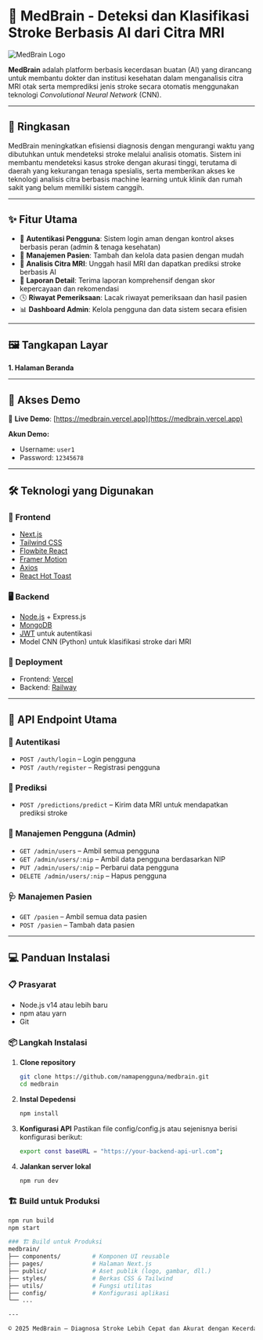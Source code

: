 # 🧠 MedBrain - Deteksi dan Klasifikasi Stroke Berbasis AI dari Citra MRI

![MedBrain Logo](./public/Logo_1.png)

**MedBrain** adalah platform berbasis kecerdasan buatan (AI) yang dirancang untuk membantu dokter dan institusi kesehatan dalam menganalisis citra MRI otak serta memprediksi jenis stroke secara otomatis menggunakan teknologi *Convolutional Neural Network* (CNN).

---

## 🧾 Ringkasan

MedBrain meningkatkan efisiensi diagnosis dengan mengurangi waktu yang dibutuhkan untuk mendeteksi stroke melalui analisis otomatis. Sistem ini membantu mendeteksi kasus stroke dengan akurasi tinggi, terutama di daerah yang kekurangan tenaga spesialis, serta memberikan akses ke teknologi analisis citra berbasis machine learning untuk klinik dan rumah sakit yang belum memiliki sistem canggih.

---

## ✨ Fitur Utama

- 🔐 **Autentikasi Pengguna**: Sistem login aman dengan kontrol akses berbasis peran (admin & tenaga kesehatan)
- 👤 **Manajemen Pasien**: Tambah dan kelola data pasien dengan mudah
- 🧠 **Analisis Citra MRI**: Unggah hasil MRI dan dapatkan prediksi stroke berbasis AI
- 📄 **Laporan Detail**: Terima laporan komprehensif dengan skor kepercayaan dan rekomendasi
- 🕓 **Riwayat Pemeriksaan**: Lacak riwayat pemeriksaan dan hasil pasien
- 📊 **Dashboard Admin**: Kelola pengguna dan data sistem secara efisien

---

## 🖼️ Tangkapan Layar

**1. Halaman Beranda**

---

## 🚀 Akses Demo

🔗 **Live Demo**: [https://medbrain.vercel.app](https://medbrain.vercel.app)

**Akun Demo:**

- Username: `user1`
- Password: `12345678`

---

## 🛠️ Teknologi yang Digunakan

### 🔧 Frontend

- [Next.js](https://nextjs.org/)
- [Tailwind CSS](https://tailwindcss.com/)
- [Flowbite React](https://flowbite-react.com/)
- [Framer Motion](https://www.framer.com/motion/)
- [Axios](https://axios-http.com/)
- [React Hot Toast](https://react-hot-toast.com/)

### 🖥️ Backend

- [Node.js](https://nodejs.org/) + Express.js
- [MongoDB](https://www.mongodb.com/)
- [JWT](https://jwt.io/) untuk autentikasi
- Model CNN (Python) untuk klasifikasi stroke dari MRI

### 🚢 Deployment

- Frontend: [Vercel](https://vercel.com/)
- Backend: [Railway](https://railway.app/)

---

## 🔌 API Endpoint Utama

### 🔐 Autentikasi

- `POST /auth/login` – Login pengguna
- `POST /auth/register` – Registrasi pengguna

### 🧠 Prediksi

- `POST /predictions/predict` – Kirim data MRI untuk mendapatkan prediksi stroke

### 👤 Manajemen Pengguna (Admin)

- `GET /admin/users` – Ambil semua pengguna
- `GET /admin/users/:nip` – Ambil data pengguna berdasarkan NIP
- `PUT /admin/users/:nip` – Perbarui data pengguna
- `DELETE /admin/users/:nip` – Hapus pengguna

### 🩺 Manajemen Pasien

- `GET /pasien` – Ambil semua data pasien
- `POST /pasien` – Tambah data pasien

---

## 💻 Panduan Instalasi

### 📋 Prasyarat

- Node.js v14 atau lebih baru
- npm atau yarn
- Git

### 📦 Langkah Instalasi

1. **Clone repository**
   ```bash
   git clone https://github.com/namapengguna/medbrain.git
   cd medbrain
2. **Instal Depedensi**
   ```bash
   npm install
3. **Konfigurasi API**
   Pastikan file config/config.js atau sejenisnya berisi konfigurasi berikut:
   ```bash
   export const baseURL = "https://your-backend-api-url.com";
4. **Jalankan server lokal**
   ```bash
   npm run dev

### 🏗️ Build untuk Produksi
```bash
npm run build
npm start

### 🏗️ Build untuk Produksi
medbrain/
├── components/         # Komponen UI reusable
├── pages/              # Halaman Next.js
├── public/             # Aset publik (logo, gambar, dll.)
├── styles/             # Berkas CSS & Tailwind
├── utils/              # Fungsi utilitas
├── config/             # Konfigurasi aplikasi
└── ...

---

© 2025 MedBrain — Diagnosa Stroke Lebih Cepat dan Akurat dengan Kecerdasan Buatan
